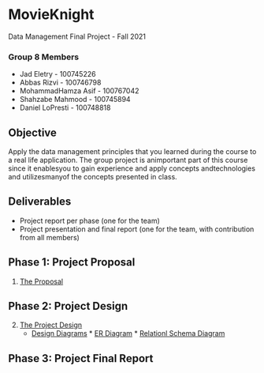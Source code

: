 # MovieKnight
Data Management Final Project - Fall 2021
### Group 8 Members
- Jad Eletry       - 100745226
- Abbas Rizvi      - 100746798
- MohammadHamza Asif      - 100767042
- Shahzabe Mahmood - 100745894
- Daniel LoPresti  - 100748818

## Objective
Apply the data management principles that you learned during the course to a real life application. The group project is animportant part of this course since it enablesyou to gain experience and apply concepts andtechnologies and utilizesmanyof the concepts presented in class.

## Deliverables
 - Project report per phase (one for the team) 
 - Project presentation and final report (one for the team, with contribution from all members)

## Phase 1: Project Proposal
1. [The Proposal](https://github.com/Abbas-Rizvi/Movie-Knight/blob/master/Proposal.pdf)
## Phase 2: Project Design
2. [The Project Design](https://github.com/Abbas-Rizvi/Movie-Knight/tree/master/Project%20Design)
   * [Design Diagrams](https://github.com/Abbas-Rizvi/Movie-Knight/tree/master/Project%20Design/Design%20Diagrams)
         * [ER Diagram](https://github.com/Abbas-Rizvi/Movie-Knight/blob/master/Project%20Design/Design%20Diagrams/ER_Diagram.png)
         * [Relationl Schema Diagram](https://github.com/Abbas-Rizvi/Movie-Knight/blob/master/Project%20Design/Design%20Diagrams/Relational_Schema.png)
## Phase 3: Project Final Report
